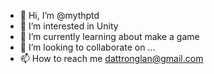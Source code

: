 - 👋 Hi, I’m @mythptd
- 👀 I’m interested in Unity
- 🌱 I’m currently learning about make a game
- 💞️ I’m looking to collaborate on ...
- 📫 How to reach me dattronglan@gmail.com

<!---
mythptd/mythptd is a ✨ special ✨ repository because its `README.md` (this file) appears on your GitHub profile.
You can click the Preview link to take a look at your changes.
--->
